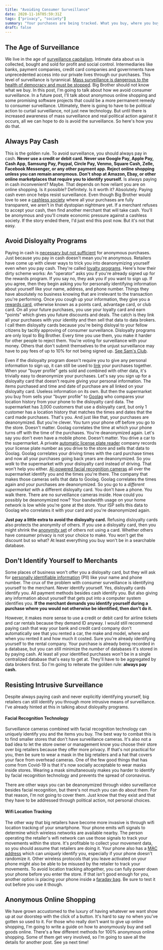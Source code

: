 ```yaml
---
title: "Avoiding Consumer Surveillance"
date: 2020-11-16T05:59:31Z
tags: ["privacy", "society"]
summary: "Your purchases are being tracked. What you buy, where you buy it, when you buy it and what else you buy along with it. Consumer surveillance must end for privacy's sake. In this post I teach you how to avoid it from an individual perspective."
draft: false
---
```

## The Age of Surveillance
We live in the age of [surveillance capitalism](https://en.wikipedia.org/wiki/Surveillance_capitalism). Intimate data about us is collected, bought and sold for profit and social control. Intermediaries like banks, payment companies, credit card companies and governments have unprecedented access into our private lives through our purchases. This level of surveillance is tyrannical. [Mass surveillance is dangerous to the health of democracy and must be stopped](https://www.gnu.org/philosophy/surveillance-vs-democracy.en.html). Big Brother should not know what we buy. In this post, I'm going to talk about how we avoid consumer surveillance. In a future post, I'll talk about anonymous online shopping and some promising software projects that could be a more permanent remedy to consumer surveillance. Ultimately, there is going to have to be political action to curtail surveillance, not just new technology. But until there is increased awareness of mass surveillance and real political action against it occurs, all we can hope to do is avoid the surveillance. So here's how you do that.

## Always Pay Cash
This is the golden rule. To avoid surveillance, you should always pay in cash. __Never use a credit or debit card. Never use Google Pay, Apple Pay, Cash App, Samsung Pay, Paypal, Circle Pay, Venmo, Square Cash, Zelle, Facebook Messenger, or any other payment app. Reject online shopping unless you can remain anonymous. Don't shop at Amazon, Ebay, or other online marketplaces that require you to identify yourself.__ Is always paying in cash inconvenient? Maybe. That depends on how reliant you are on online shopping. Is it possible? Definitely. Is it worth it? Absolutely. Paying cash even once helps resist surveillance. Even though Big Brother would love to see a [cashless society](https://en.wikipedia.org/wiki/Cashless_society) where all your purchases are fully transparent, we aren't in that dystopian nightmare yet. If a merchant refuses to accept your cash, then find another merchant that will take cash. You'll be anonymous and you'll create economic pressure against a cashless society. If the story ended there, I'd just end this post now. But it's not that easy.

## Avoid Disloyalty Programs
Paying in cash is [necessary but not sufficient](https://en.wikipedia.org/wiki/Necessity_and_sufficiency) for anonymous purchases. Just because you pay in cash doesn't mean you're anonymous. Retailers have come up with clever ways to trick you into deanonymizing yourself even when you pay cash. They're called [loyalty programs](https://en.wikipedia.org/wiki/Loyalty_program). Here's how their dirty scheme works: An "operator" asks you if you're already signed up for the rewards program. If you say no, they ask you if you want to sign up. If you agree, then they begin asking you for personally identifying information about yourself like your name, address, and phone number. Things they have absolutely no business knowing that are irrelevant to the transaction you're performing. Once you cough up your information, they give you a [rewards card](https://en.wikipedia.org/wiki/Cashback_reward_program), otherwise known as a points card, advantage card, or club card. On all your future purchases, you use your loyalty card and earn "points" which gives you future discounts and deals. The catch is they link all your purchases with your identity and then sell that data to data brokers. I call them disloyalty cards because you're being disloyal to your fellow citizens by tacitly approving of consumer surveillance. Disloyalty programs are only loyal to Big Brother. Every time you use them, you make it harder for other people to reject them. You're voting for surveillance with your money. Others that don't submit themselves to the unjust surveillance may have to pay fees of up to 10% for not being signed up. [See Sam's Club](https://www.samsclub.com/).    

Even if the disloyalty program doesn't require you to give any personal information to sign up, it can still be used to [link](https://en.wikipedia.org/wiki/Linked_data) your purchases together. When your "buyer profile" gets sold and combined with other data, it's trivially easy to deanonymize your purchases. Let's say you sign up for a disloyalty card that doesn't require giving your personal information. The items purchased and time and date of purchase are all linked on your disloyalty card. Useless information on its own. But then the supermarket you buy from sells your "buyer profile" to [Goolag](https://www.urbandictionary.com/define.php?term=Goolag) who compares your location history from your phone to the disloyalty card data. The supermarket has 3,000 customers that use a disloyalty card, but only 1 customer has a location history that matches the times and dates that the card made purchases. That's you. And just like that, your purchases are deanonymized. But you're clever. You turn your phone off before you go to the store. Doesn't matter. Goolag correlates the time at which your phone turns off with the time of the purchases. You're deanonymized again. Let's say you don't even have a mobile phone. Doesn't matter. You drive a car to the supermarket. A private [automatic license plate reader](https://www.eff.org/pages/what-alpr) company records your license plate number as you drive to the store and sells that data to Goolag. Goolag correlates your driving times with the card purchase times and now all your purchases going back years are deanonymized. So you _walk_ to the supermarket with your disloyalty card instead of driving. That won't help you either. [AI-powered facial recognition cameras](https://www.eff.org/pages/face-recognition) all over the supermarket identify you and the times you're there. The company that makes those cameras sells that data to Goolag. Goolag correlates the times again and your purchases are deanonymized. So you go to a _different supermarket_ with a different disloyalty card. You don't have a phone. You walk there. There are no surveillance cameras inside. How could you possibly be deanonymized now? Your bandwidth usage on your home network is low while you're gone at the store. Your ISP sells this data to Goolag who correlates it with your card and you're deanonymized again.    

__Just pay a little extra to avoid the disloyalty card.__ Refusing disloyalty cards also protects the anonymity of others. If you use a disloyalty card, then you might shrink the [anonymity set](https://en.wikipedia.org/wiki/Anonymity) of others not using a card. Whether others have consumer privacy is not your choice to make. You won't get the discount but so what? At least everything you buy won't be in a searchable database.

## Don't Identify Yourself to Merchants
Some places of business won't offer you a disloyalty card, but they will ask for [personally identifiable information](https://en.wikipedia.org/wiki/Personally_identifiable_information) (PII) like your name and phone number. The crux of the problem with consumer surveillance is identifying yourself to the merchant. Never identify yourself. Yes, disloyalty cards identify you. All payment methods besides cash identify you. But also giving any information about yourself that gets put into a computer system identifies you. __If the merchant demands you identify yourself during a purchase where you would not otherwise be identified, then don't do it.__    

However, it makes more sense to use a credit or debit card for airline tickets and car rentals because they demand ID anyway. I would still recommend paying cash that way your bank and credit card company don't automatically see that you rented a car, the make and model, where and when you rented it and how much it costed. Sure you're already identifying yourself to the rental company. Your purchase is already being recorded in a database, but you can still minimize the _number_ of databases it's stored in by paying cash. At least all your identified purchases won't be in a single centralized database that's easy to get at. They'll have to be aggregated by data brokers first. So I'm going to reiterate the golden rule: __always pay cash.__

## Resisting Intrusive Surveillance
Despite always paying cash and never explicitly identifying yourself, big retailers can still identify you through more intrusive means of surveillance. I've already hinted at this in talking about disloyalty programs.

#### Facial Recognition Technology
Surveillance cameras combined with facial recognition technology can uniquely identify you and the items you buy. The best way to combat this is to find smaller stores that don't have surveillance cameras. It's also not a bad idea to let the store owner or management know you choose their store over big retailers because they offer more privacy. If that's not practical for you, then be sure to wear a mask in the big retailers and a hat that covers your face from overhead cameras. One of the few good things that has come from Covid-19 is that it's now socially acceptable to wear masks inside stores. Wearing a mask simultaneously makes you harder to identify by facial recognition technology and prevents the spread of coronavirus.    

There are other ways you can be deanonymized through video surveillance besides facial recognition, but there's not much you can do about them. For that reason, I'm not going to cover them. Just know that they exist and that they have to be addressed through political action, not personal choices.

#### Wifi Location Tracking
The other way that big retailers have become more invasive is through wifi location tracking of your smartphone. Your phone emits wifi signals to determine which wireless networks are available nearby. The person operating the retailer's wifi network can use those signals to track your movements within the store. It's profitable to collect your movement data, so you should assume that retailers are doing it. Your phone also has a [MAC address](https://en.wikipedia.org/wiki/MAC_address) which can _uniquely_ identify you, especially if your phone doesn't randomize it. Other wireless protocols that you leave activated on your phone might also be able to be misused by the retailer to track your movements. To avoid location tracking altogether, you can fully power down your phone before you enter the store. If that isn't good enough for you, another option is placing your phone inside a [faraday bag](https://privacypros.io/faraday-bags/). Be sure to test it out before you use it though.

## Anonymous Online Shopping
We have grown accustomed to the luxury of having whatever we want show up at our doorstep with the click of a button. It's hard to say no when you've gotten so used to it. For those who really don't want to give up online shopping, I'm going to write a guide on how to anonymously buy and sell goods online. There's a few different methods for 100% anonymous online shopping. Some of them get very involved, so I'm going to save all the details for another post. See ya next time!
